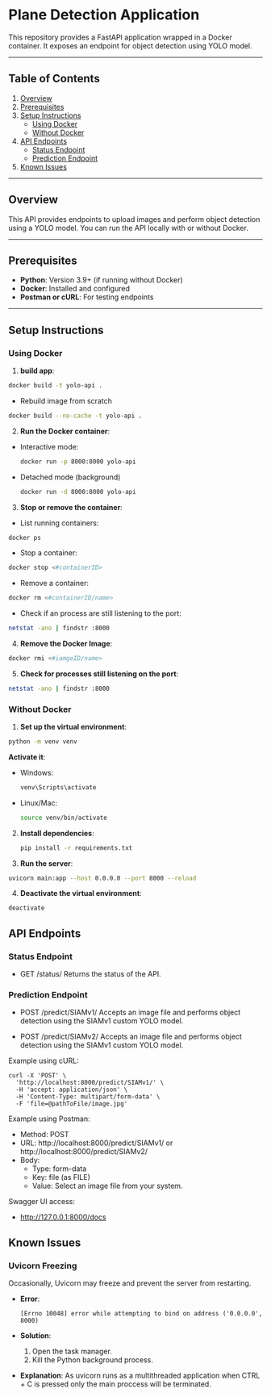 # Plane Detection Application
This repository provides a FastAPI application wrapped in a Docker container.
It exposes an endpoint for object detection using YOLO model.

---

## Table of Contents
1. [Overview](#overview)  
2. [Prerequisites](#prerequisites)  
3. [Setup Instructions](#setup-instructions)  
    - [Using Docker](#using-docker)  
    - [Without Docker](#without-docker)  
4. [API Endpoints](#api-endpoints)  
    - [Status Endpoint](#status-endpoint)  
    - [Prediction Endpoint](#prediction-endpoint)  
5. [Known Issues](#known-issues) 

---

## Overview

This API provides endpoints to upload images and perform object detection using a YOLO model.
You can run the API locally with or without Docker.

---

## Prerequisites

- **Python**: Version 3.9+ (if running without Docker)  
- **Docker**: Installed and configured  
- **Postman or cURL**: For testing endpoints  

---

## Setup Instructions

### Using Docker

1. **build app**:
  ```bash
  docker build -t yolo-api .
  ```
  - Rebuild image from scratch
  ```bash
  docker build --no-cache -t yolo-api .
  ```

2. **Run the Docker container**:
  - Interactive mode:
    ```bash
    docker run -p 8000:8000 yolo-api
    ```
  - Detached mode (background)
    ```bash
    docker run -d 8000:8000 yolo-api
    ```

3. **Stop or remove the container**:
  - List running containers:
  ```bash
  docker ps
  ```
  - Stop a container:
  ```bash
  docker stop <#containerID>
  ```
  - Remove a container:
  ```bash
  docker rm <#containerID/name>
  ```
  - Check if an process are still listening to the port:
  ```bash
  netstat -ano | findstr :8000
  ```

4. **Remove the Docker Image**:
  ```bash
  docker rmi <#iamgeID/name>
  ```

5. **Check for processes still listening on the port**:
  ```bash
  netstat -ano | findstr :8000
  ```

### Without Docker

1. **Set up the virtual environment**:
  ```bash
  python -m venv venv
  ```
  **Activate it**:
  - Windows:
    ```bash
    venv\Scripts\activate
    ```
  - Linux/Mac:
    ```bash
    source venv/bin/activate
    ```

2. **Install dependencies**:
    ```bash
    pip install -r requirements.txt
    ```

3. **Run the server**:
  ```bash
  uvicorn main:app --host 0.0.0.0 --port 8000 --reload
  ```

4. **Deactivate the virtual environment**:
  ```bash
  deactivate
  ```


## API Endpoints

### Status Endpoint

- GET /status/
Returns the status of the API.

### Prediction Endpoint

- POST /predict/SIAMv1/
Accepts an image file and performs object detection using the SIAMv1 custom YOLO model.

- POST /predict/SIAMv2/
Accepts an image file and performs object detection using the SIAMv1 custom YOLO model.

Example using cURL:
  ```plaintext
  curl -X 'POST' \
    'http://localhost:8000/predict/SIAMv1/' \
    -H 'accept: application/json' \
    -H 'Content-Type: multipart/form-data' \
    -F 'file=@pathToFile/image.jpg'
  ```
Example using Postman:
  - Method: POST
  - URL: http://localhost:8000/predict/SIAMv1/ or http://localhost:8000/predict/SIAMv2/
  - Body:
    - Type: form-data
    - Key: file (as FILE)
    - Value: Select an image file from your system.

Swagger UI access:
  - http://127.0.0.1:8000/docs

## Known Issues

### Uvicorn Freezing

Occasionally, Uvicorn may freeze and prevent the server from restarting.

- **Error**:
  ```plaintext
  [Errno 10048] error while attempting to bind on address ('0.0.0.0', 8000)
  ```

- **Solution**:
  1. Open the task manager.
  2. Kill the Python background process.

- **Explanation**:
  As uvicorn runs as a multithreaded application when CTRL + C is pressed only the main proccess will be terminated.